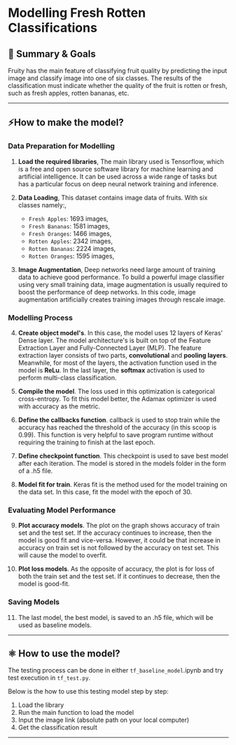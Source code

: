 # Modelling Fresh Rotten Classifications

## 🎯 Summary & Goals

Fruity has the main feature of classifying fruit quality by predicting the input image and classify image into one of six classes. The results of the classification must indicate whether the quality of the fruit is rotten or fresh, such as fresh apples, rotten bananas, etc.

------

## ⚡️How to make the model?

### **Data Preparation for Modelling**

1. **Load the required libraries**, The main library used is Tensorflow, which is a free and open source software library for machine learning and artificial intelligence. It can be used across a wide range of tasks but has a particular focus on deep neural network training and inference.

2. **Data Loading**, This dataset contains image data of fruits. With six classes namely:,
     - `Fresh Apples`: 1693 images,
     - `Fresh Bananas`: 1581 images,
     - `Fresh Oranges`: 1466 images,
     - `Rotten Apples`: 2342 images,
     - `Rotten Bananas`: 2224 images,
     - `Rotten Oranges`: 1595 images,

3. **Image Augmentation**, Deep networks need large amount of training data to achieve good performance. To build a powerful image classifier using very small training data, image augmentation is usually required to boost the performance of deep networks. In this code, image augmentation artificially creates training images through rescale image.


### **Modelling Process**

4. **Create object model's**. In this case, the model uses 12 layers of Keras' Dense layer. The model architecture's is built on top of the Feature Extraction Layer and Fully-Connected Layer (MLP). The feature extraction layer consists of two parts, **convolutional** and **pooling layers**. Meanwhile, for most of the layers, the activation function used in the model is **ReLu**. In the last layer, the **softmax** activation is used to perform multi-class classification.

5. **Compile the model**. The loss used in this optimization is categorical cross-entropy. To fit this model better, the Adamax optimizer is used with accuracy as the metric.

6. **Define the callbacks function**. callback is used to stop train while the accuracy has reached the threshold of the accuracy (in this scoop is 0.99). This function is very helpful to save program runtime without requiring the training to finish at the last epoch.

7. **Define checkpoint function**. This checkpoint is used to save best model after each iteration. The model is stored in the models folder in the form of a .h5 file.

8. **Model fit for train**. Keras fit is the method used for the model training on the data set. In this case, fit the model with the epoch of 30.

    
### **Evaluating Model Performance**

9. **Plot accuracy models**. The plot on the graph shows accuracy of train set and the test set. If the accuracy continues to increase, then the model is good fit and vice-versa. However, it could be that increase in accuracy on train set is not followed by the accuracy on test set. This will cause the model to overfit.

10. **Plot loss models**. As the opposite of accuracy, the plot is for loss of both the train set and the test set. If it continues to decrease, then the model is good-fit.



### **Saving Models**

11. The last model, the best model, is saved to an .h5 file, which will be used as baseline models.

------

## ⚛ How to use the model?

The testing process can be done in either `tf_baseline_model`.ipynb and try test execution in `tf_test.py`.

Below is the how to use this testing model step by step:

1. Load the library
2. Run the main function to load the model
3. Input the image link (absolute path on your local computer)
4. Get the classification result

------